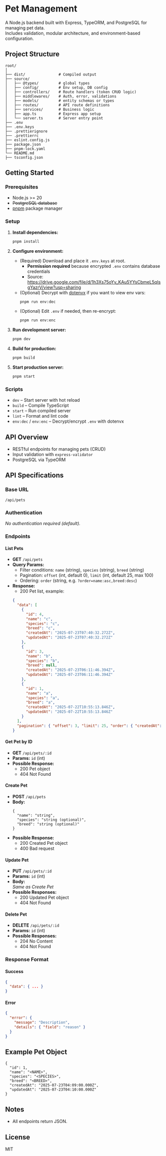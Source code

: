 # Pet Management

A Node.js backend built with Express, TypeORM, and PostgreSQL for managing pet data.  
Includes validation, modular architecture, and environment-based configuration.

## Project Structure

```
root/
│
├── dist/               # Compiled output
├── source/
│   ├── @types/         # global types
│   ├── config/         # Env setup, DB config
│   ├── controllers/    # Route handlers (token CRUD logic)
│   ├── middlewares/    # Auth, error, validations
│   ├── models/         # entity schemas or types
│   ├── routes/         # API route definitions
│   ├── services/       # Business logic
│   ├── app.ts          # Express app setup
│   └── server.ts       # Server entry point
├── .env
├── .env.keys
├── .prettierignore
├── .prettierrc
├── eslint.config.js
├── package.json
├── pnpm-lock.yaml
└── README.md
├── tsconfig.json
```

## Getting Started

### Prerequisites

- Node.js >= 20
- ~~PostgreSQL database~~
- [pnpm](https://pnpm.io/) package manager

### Setup

1. **Install dependencies:**

   ```sh
   pnpm install
   ```

2. **Configure environment:**
   - (Required) Download and place it `.env.keys` at root.
      - **Permission required** because encrypted `.env` contains database credentials
      - Source: https://drive.google.com/file/d/1h3Xs75oYv_KAu5YYsCbmeL5qIsgYazrV/view?usp=sharing
   - (Optional) Decrypt with [dotenvx](https://dotenvx.com/) if you want to view env vars:
     ```sh
     pnpm run env:dec
     ```
   - (Optional) Edit `.env` if needed, then re-encrypt:
     ```sh
     pnpm run env:enc
     ```

3. **Run development server:**

   ```sh
   pnpm dev
   ```

4. **Build for production:**

   ```sh
   pnpm build
   ```

5. **Start production server:**
   ```sh
   pnpm start
   ```

### Scripts

- `dev` – Start server with hot reload
- `build` – Compile TypeScript
- `start` – Run compiled server
- `lint` – Format and lint code
- `env:dec` / `env:enc` – Decrypt/encrypt `.env` with dotenvx

## API Overview

- RESTful endpoints for managing pets (CRUD)
- Input validation with `express-validator`
- PostgreSQL via TypeORM

## API Specifications

### Base URL

```
/api/pets
```

### Authentication

_No authentication required (default)._

### Endpoints

#### List Pets

- **GET** `/api/pets`
- **Query Params:**
  - Filter conditions: `name` (string), `species` (string), `breed` (string)
  - Pagination: `offset` (int, default 0), `limit` (int, default 25, max 100)
  - Ordering: `order` (string, e.g. `?order=name:asc,breed:desc`)
- **Response:**
  - 200 Pet list, example:
  ```json
  {
    "data": [
      {
        "id": 4,
        "name": "c",
        "species": "c",
        "breed": "c",
        "createdAt": "2025-07-23T07:40:32.272Z",
        "updatedAt": "2025-07-23T07:40:32.272Z"
      },
      {
        "id": 3,
        "name": "b",
        "species": "b",
        "breed": null,
        "createdAt": "2025-07-23T06:11:46.394Z",
        "updatedAt": "2025-07-23T06:11:46.394Z"
      },
      {
        "id": 1,
        "name": "a",
        "species": "a",
        "breed": "a",
        "createdAt": "2025-07-22T10:55:13.846Z",
        "updatedAt": "2025-07-22T10:55:13.846Z"
      }
    ],
    "pagination": { "offset": 3, "limit": 25, "order": { "createdAt": "desc" }, "total": 6 }
  }
  ```

#### Get Pet by ID

- **GET** `/api/pets/:id`
- **Params:** `id` (int)
- **Possible Response:**
  - 200 Pet object
  - 404 Not Found

#### Create Pet

- **POST** `/api/pets`
- **Body:**
  ```
  {
    "name": "string",
    "species": "string (optional)",
    "breed": "string (optional)"
  }
  ```
- **Possible Response:**
  - 200 Created Pet object
  - 400 Bad request

#### Update Pet

- **PUT** `/api/pets/:id`
- **Params:** `id` (int)
- **Body:**  
  _Same as Create Pet_
- **Possible Responses:**
  - 200 Updated Pet object
  - 404 Not Found

#### Delete Pet

- **DELETE** `/api/pets/:id`
- **Params:** `id` (int)
- **Possible Responses:**
  - 204 No Content
  - 404 Not Found

### Response Format

#### Success

```json
{
  "data": { ... }
}
```

#### Error

```json
{
  "error": {
    "message": "Description",
    "details": { "field": "reason" }
  }
}
```

## Example Pet Object

```
{
  "id": 1,
  "name": "<NAME>",
  "species": "<SPECIES>",
  "breed": "<BREED>",
  "createdAt": "2025-07-23T04:09:00.000Z",
  "updatedAt": "2025-07-23T04:10:00.000Z"
}
```

## Notes

- All endpoints return JSON.

## License

MIT
